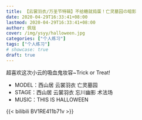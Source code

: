 ```yaml
---
title: 【云裳羽衣/万圣节特辑】不给糖就捣蛋！亡灵墓园の暗影
date: 2020-04-29T16:33:41+08:00
lastmod: 2020-04-29T16:33:41+08:00
author: 佩瑶
cover: /img/ysyy/halloween.jpg
categories: ["个人练习"]
tags: ["个人练习"]
# showcase: true
draft: true
---
```


超喜欢这次小云的吸血鬼妆容~Trick or Treat!

<!--more-->

- MODEL：西山居 云裳羽衣 亡灵墓园
- STAGE：西山居 云裳羽衣 忘川幽影 术法场
- MUSIC：THIS IS HALLOWEEN

{{< bilibili BV1RE411b71v >}}